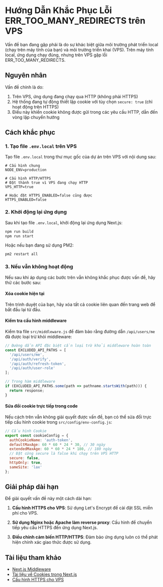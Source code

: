 # Hướng Dẫn Khắc Phục Lỗi ERR_TOO_MANY_REDIRECTS trên VPS

Vấn đề bạn đang gặp phải là do sự khác biệt giữa môi trường phát triển local (chạy trên máy tính của bạn) và môi trường triển khai (VPS). Trên máy tính local, ứng dụng chạy đúng, nhưng trên VPS gặp lỗi ERR_TOO_MANY_REDIRECTS.

## Nguyên nhân

Vấn đề chính là do:

1. Trên VPS, ứng dụng đang chạy qua HTTP (không phải HTTPS)
2. Hệ thống đang tự động thiết lập cookie với tùy chọn `secure: true` (chỉ hoạt động trên HTTPS)
3. Điều này khiến cookie không được gửi trong các yêu cầu HTTP, dẫn đến vòng lặp chuyển hướng

## Cách khắc phục

### 1. Tạo file `.env.local` trên VPS

Tạo file `.env.local` trong thư mục gốc của dự án trên VPS với nội dung sau:

```
# Cấu hình chung
NODE_ENV=production

# Cấu hình HTTP/HTTPS
# Đặt thành true vì VPS đang chạy HTTP
VPS_HTTP=true

# Hoặc đặt HTTPS_ENABLED=false cũng được
HTTPS_ENABLED=false
```

### 2. Khởi động lại ứng dụng

Sau khi tạo file `.env.local`, khởi động lại ứng dụng Next.js:

```bash
npm run build
npm run start
```

Hoặc nếu bạn đang sử dụng PM2:

```bash
pm2 restart all
```

### 3. Nếu vẫn không hoạt động

Nếu sau khi áp dụng các bước trên vẫn không khắc phục được vấn đề, hãy thử các bước sau:

#### Xóa cookie hiện tại

Trên trình duyệt của bạn, hãy xóa tất cả cookie liên quan đến trang web để bắt đầu lại từ đầu.

#### Kiểm tra cấu hình middleware

Kiểm tra file `src/middleware.js` để đảm bảo rằng đường dẫn `/api/users/me` đã được loại trừ khỏi middleware:

```javascript
// Đường dẫn API đặc biệt cần loại trừ khỏi middleware hoàn toàn
const EXCLUDED_API_PATHS = [
  '/api/users/me',
  '/api/auth/verify',
  '/api/auth/refresh-token',
  '/api/auth/user-role'
];

// Trong hàm middleware
if (EXCLUDED_API_PATHS.some(path => pathname.startsWith(path))) {
  return response;
}
```

#### Sửa đổi cookie trực tiếp trong code

Nếu cách trên vẫn không giải quyết được vấn đề, bạn có thể sửa đổi trực tiếp cấu hình cookie trong `src/config/env-config.js`:

```javascript
// Cấu hình Cookie
export const cookieConfig = {
  authCookieName: 'auth-token',
  defaultMaxAge: 60 * 60 * 24 * 30, // 30 ngày
  extendedMaxAge: 60 * 60 * 24 * 180, // 180 ngày
  // Đặt cứng secure là false khi chạy trên VPS HTTP
  secure: false,
  httpOnly: true,
  sameSite: 'lax'
};
```

## Giải pháp dài hạn

Để giải quyết vấn đề này một cách dài hạn:

1. **Cấu hình HTTPS cho VPS**: Sử dụng Let's Encrypt để cài đặt SSL miễn phí cho VPS.

2. **Sử dụng Nginx hoặc Apache làm reverse proxy**: Cấu hình để chuyển tiếp yêu cầu HTTPS đến ứng dụng Next.js.

3. **Điều chỉnh cảm biến HTTP/HTTPS**: Đảm bảo ứng dụng luôn có thể phát hiện chính xác giao thức được sử dụng.

## Tài liệu tham khảo

- [Next.js Middleware](https://nextjs.org/docs/app/building-your-application/routing/middleware)
- [Tài liệu về Cookies trong Next.js](https://nextjs.org/docs/app/api-reference/functions/cookies)
- [Cấu hình HTTPS cho VPS](https://www.digitalocean.com/community/tutorials/how-to-secure-nginx-with-let-s-encrypt-on-ubuntu-20-04) 